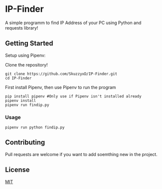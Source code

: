 # IP-Finder

A simple programm to find IP Address of your PC using Python and requests library!

## Getting Started

Setup using Pipenv:

Clone the repository!
```git
git clone https://github.com/SkuzzyxD/IP-Finder.git
cd IP-Finder
```

First install Pipenv, then use Pipenv to run the program

```shell
pip install pipenv #Only use if Pipenv isn't installed already
pipenv install
pipenv run findip.py
```

### Usage

```shell
pipenv run python findip.py
```

## Contributing
Pull requests are welcome if you want to add soemthing new in the project.

## License
[MIT](https://choosealicense.com/licenses/mit/)